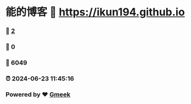 # 能的博客 :link: https://ikun194.github.io 
### :page_facing_up: [2](https://ikun194.github.io/tag.html) 
### :speech_balloon: 0 
### :hibiscus: 6049 
### :alarm_clock: 2024-06-23 11:45:16 
### Powered by :heart: [Gmeek](https://github.com/Meekdai/Gmeek)
